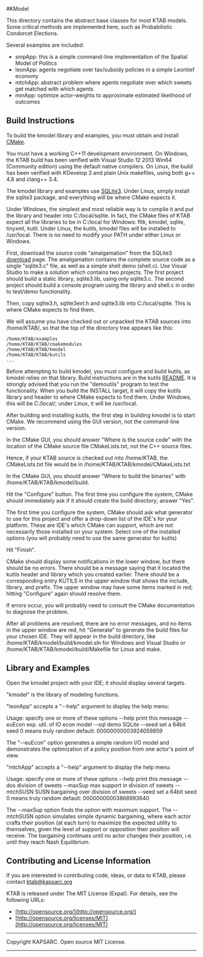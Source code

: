 #KModel

This directory contains the abstract base classes for most KTAB models. Some critical methods
are implemented here, such as Probabilistic Condorcet Elections.

Several examples are included:
- smpApp: this is a simple command-line implementation of the Spatial Model of Politics
- leonApp: agents negotiate over tax/subsidy policies in a simple Leontief economy
- mtchApp: abstract problem where agents negotiate over which sweets get matched with which agents
- minApp: optimize actor-weights to approximate estimated likelihood of outcomes

## Build Instructions ##

To build the kmodel library and examples, you must
obtain and install [CMake](www.cmake.org).

You must have a working C++11 development environment.
On Windows, the KTAB build has been verified with Visual Studio 12 2013 Win64
(Community edition) using the default native compilers.
On Linux, the build has been verified with KDevelop 3 and plain Unix makefiles,
using both g++ 4.8 and clang++ 3.4.

The kmodel library and examples use [SQLite3](https://www.sqlite.org/). Under Linux, simply install the sqlite3 package,
and everything will be where CMake expects it.

Under Windows, the simplest and most reliable way is to compile it and put the library and header into C:/local/sqlite. In fact, the CMake files of KTAB expect all the libraries to be in C:/local for Windows: fltk, kmodel, sqlite, tinyxml, kutil. Under Linux, the kutils, kmodel files will be installed to /usr/local. There is no need to modify your PATH under either Linux or Windows.
 
First, download the source code "amalgamation" from the SQLite3
 [download](https://www.sqlite.org/download.html) page. The amalgamation contains the complete source code as a single
"sqlite3.c" file, as well as a simple shell demo (shell.c). Use Visual Studio to make a solution which contains two projects. The first project should build a static library, sqlite3.lib, 
using only sqlite3.c. The second project should build a console program using the library and shell.c in order to test/demo functionality.

Then, copy sqlite3.h, sqlite3ext.h and sqlite3.lib into 
C:/local/sqlite. This is where CMake expects to find them.

We will assume you have checked out or unpacked the KTAB
sources into /home/KTAB/, so that the top of the directory
tree appears like this:

	/home/KTAB/examples
	/home/KTAB/KTAB/cmakemodules
	/home/KTAB/KTAB/kmodel
	/home/KTAB/KTAB/kutils
	...
  


Before attempting to build kmodel, you must configure and build kutils, as kmodel relies on that library. Build instructions are in the kutils [README](../kutils/README.md). It is strongly advised that you run the "demoutils" program to test the functionality. When you build the INSTALL target, it will copy the kutils library and header to where CMake expects to find them. Under Windows, this will be C:/local/; under Linux, it will be /usr/local.

After building and installing kutils, the first step in building kmodel is to start  CMake. We recommend using the GUI version, not the command-line version.

In the CMake GUI, you should answer "Where is the source code"
with the location of the CMake source file CMakeLists.txt,
not the C++ source files.

Hence, if your KTAB source is checked out into /home/KTAB,
the CMakeLists.txt file would be in /home/KTAB/KTAB/kmodel/CMakeLists.txt

In the CMake GUI, you  should answer "Where to build the binaries"
with /home/KTAB/KTAB/kmodel/build.

Hit the "Configure" button. The first time you configure the system,
CMake should immediately ask if it should create the build directory;
answer "Yes".

The first time you configure the system, CMake should ask what generator 
to use for this project and offer a drop-down list of the IDE's for your platform.
These are IDE's which CMake can support, which are not necessarily those installed 
on your system. Select one of the installed options (you will probably need to 
use the same generator for kutils)

Hit "Finish".

CMake should display some notifications in the lower window, but there should be no errors.
There should be a message saying that it located the kutils header and library which you
created earlier. There should be a corresponding entry KUTILS in the upper window that shows
the include, library, and prefix. The upper window may have some items marked in red;
hitting "Configure" again should resolve them.

If errors occur, you will probably need to consult the CMake documentation to diagnose the problem.

After all problems are resolved, there are no error messages, and no items in the upper window
are red, hit "Generate" to generate the build files for your chosen IDE. They will appear
in the build directory, like /home/KTAB/kmodel/build/kmodel.sln for Windows and Visual Studio
or /home/KTAB/KTAB/kmodel/build/Makefile for Linux and make.

## Library and Examples ##

Open the kmodel project with your IDE; it should display several targets.

"kmodel" is the library of modeling functions.

"leonApp" accepts a "--help" argument to display the help menu:

Usage: specify one or more of these options
--help            print this message
--euEcon          exp. util. of IO econ model
--sql             demo SQLite
--seed <n>        set a 64bit seed
                  0 means truly random
                  default: 00000000003924059859
                  
The "--euEcon" option generates a simple random I/O model and demonstrates
the optimization of a policy position from one actor's point of view.

"mtchApp" accepts a "--help" argument to display the help menu:

Usage: specify one or more of these options
--help            print this message
--dos             division of sweets
--maxSup          max support in division of sweets
--mtchSUSN        SUSN bargaining over division of sweets
--seed <n>        set a 64bit seed
                  0 means truly random
                  default: 00000000003868993640

The --maxSup option finds the option with maximum support.
The --mtchSUSN option simulates simple dynamic bargaining, where each actor
crafts their position (at each turn) to maximize the expected utility to themselves,
given the level of support or opposition their position will receive.
The bargaining continues until no actor changes their position, i.e. until
they reach Nash Equilibrium.



## Contributing and License Information ##



If you are interested in contributing code, ideas, or
data to KTAB, please contact ktab@kapsarc.org


KTAB is released under The MIT License (Expat).
For details, see the following URLs:

- [http://opensource.org/](http://opensource.org/)
- [http://opensource.org/licenses/MIT](http://opensource.org/licenses/MIT)
 

----------

Copyright KAPSARC. Open source MIT License.

----------

